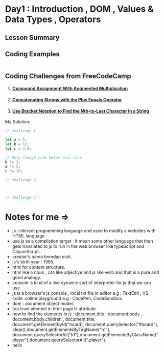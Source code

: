 # Day1 : Introduction , DOM , Values & Data Types , Operators

## Lesson Summary


## Coding Examples
```javascript

```

## Coding Challenges from FreeCodeCamp
1. #### [Compound Assignment With Augmented Multiplication](https://www.freecodecamp.org/learn/javascript-algorithms-and-data-structures/basic-javascript/compound-assignment-with-augmented-multiplication)
2. #### [Concatenating Strings with the Plus Equals Operator](https://www.freecodecamp.org/learn/javascript-algorithms-and-data-structures/basic-javascript/concatenating-strings-with-the-plus-equals-operator)
3. #### [Use Bracket Notation to Find the Nth-to-Last Character in a String](https://www.freecodecamp.org/learn/javascript-algorithms-and-data-structures/basic-javascript/use-bracket-notation-to-find-the-nth-to-last-character-in-a-string)


My Solution:
```javascript
// challenge 1

let a = 5;
let b = 12;
let c = 4.6;

// Only change code below this line
b *= 3;
a *= 5;
c *= 10;

// challenge 2



// challenge 3 :

```
#  Notes for me => 
- js : interact programming language and used to modify a websites with HTML language .
- use js as a compilation target : it mean some other language that then gets translated to js to run in the web browser  like typeScript and ClojureScript.
- creator's name  brendan eich.
- js's birth year : 1995.
- html for content structure.
- html like a noun , css like adjective and js like verb and that is a pure and good analogy.
- console is kind of a live dynamic sort of  interpreter for js that we can use.
- js is a browser's js console , local txt file in editor e.g : TextEdit , VS code .online playground e.g : CodePen, CodeSandbox.
- dom : document object model.
- top level element in html page is attribute <html></html>.
- how to find the elements in js : document.title , document.body , document.body.children , document.title, document.getElementById("board), document.querySelector("#board"), clear(),document.getElementsByTagName("h1"), document.querySelectorAll("h1"),document.getElementsByClassName("player"),document.querySelectorAll(".player").
- hello


